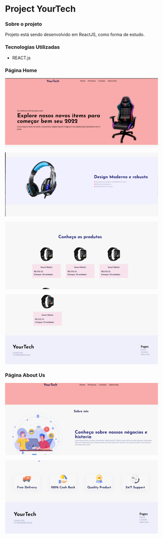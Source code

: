 # Project YourTech

### Sobre o projeto
Projeto está sendo desenvolvido em ReactJS, como forma de estudo.

### Tecnologias Utilizadas
 * REACT.js

### Página Home
<p>
  <img  src="./public/ImageOne.png">
</p>

<p>
  <img  src="./public/ImageTwo.png">
</p>

<p>
  <img  src="./public/ImageThree.png">
</p>

<p>
  <img  src="./public/ImageFour.png">
</p>

### Página About Us
<p>
  <img  src="./public/image5.png">
</p>

<p>
  <img  src="./public/image6.png">
</p>